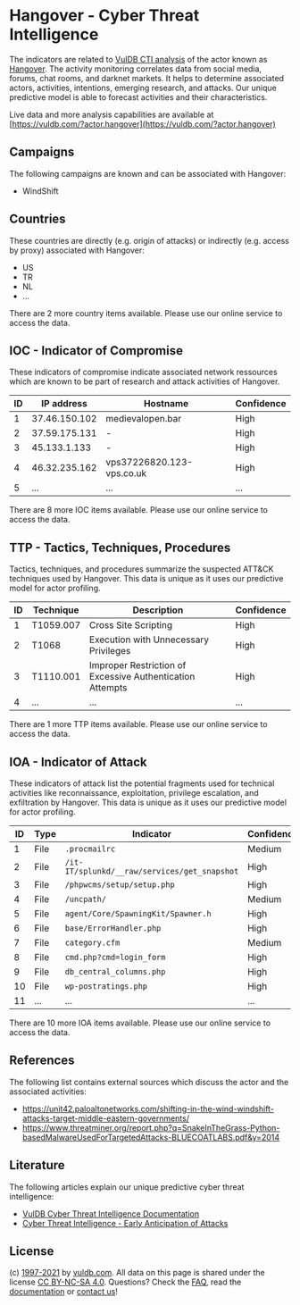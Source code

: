 # Hangover - Cyber Threat Intelligence

The indicators are related to [VulDB CTI analysis](https://vuldb.com/?doc.cti) of the actor known as [Hangover](https://vuldb.com/?actor.hangover). The activity monitoring correlates data from social media, forums, chat rooms, and darknet markets. It helps to determine associated actors, activities, intentions, emerging research, and attacks. Our unique predictive model is able to forecast activities and their characteristics.

Live data and more analysis capabilities are available at [https://vuldb.com/?actor.hangover](https://vuldb.com/?actor.hangover)

## Campaigns

The following campaigns are known and can be associated with Hangover:

* WindShift

## Countries

These countries are directly (e.g. origin of attacks) or indirectly (e.g. access by proxy) associated with Hangover:

* US
* TR
* NL
* ...

There are 2 more country items available. Please use our online service to access the data.

## IOC - Indicator of Compromise

These indicators of compromise indicate associated network ressources which are known to be part of research and attack activities of Hangover.

ID | IP address | Hostname | Confidence
-- | ---------- | -------- | ----------
1 | 37.46.150.102 | medievalopen.bar | High
2 | 37.59.175.131 | - | High
3 | 45.133.1.133 | - | High
4 | 46.32.235.162 | vps37226820.123-vps.co.uk | High
5 | ... | ... | ...

There are 8 more IOC items available. Please use our online service to access the data.

## TTP - Tactics, Techniques, Procedures

Tactics, techniques, and procedures summarize the suspected ATT&CK techniques used by Hangover. This data is unique as it uses our predictive model for actor profiling.

ID | Technique | Description | Confidence
-- | --------- | ----------- | ----------
1 | T1059.007 | Cross Site Scripting | High
2 | T1068 | Execution with Unnecessary Privileges | High
3 | T1110.001 | Improper Restriction of Excessive Authentication Attempts | High
4 | ... | ... | ...

There are 1 more TTP items available. Please use our online service to access the data.

## IOA - Indicator of Attack

These indicators of attack list the potential fragments used for technical activities like reconnaissance, exploitation, privilege escalation, and exfiltration by Hangover. This data is unique as it uses our predictive model for actor profiling.

ID | Type | Indicator | Confidence
-- | ---- | --------- | ----------
1 | File | `.procmailrc` | Medium
2 | File | `/it-IT/splunkd/__raw/services/get_snapshot` | High
3 | File | `/phpwcms/setup/setup.php` | High
4 | File | `/uncpath/` | Medium
5 | File | `agent/Core/SpawningKit/Spawner.h` | High
6 | File | `base/ErrorHandler.php` | High
7 | File | `category.cfm` | Medium
8 | File | `cmd.php?cmd=login_form` | High
9 | File | `db_central_columns.php` | High
10 | File | `wp-postratings.php` | High
11 | ... | ... | ...

There are 10 more IOA items available. Please use our online service to access the data.

## References

The following list contains external sources which discuss the actor and the associated activities:

* https://unit42.paloaltonetworks.com/shifting-in-the-wind-windshift-attacks-target-middle-eastern-governments/
* https://www.threatminer.org/report.php?q=SnakeInTheGrass-Python-basedMalwareUsedForTargetedAttacks-BLUECOATLABS.pdf&y=2014

## Literature

The following articles explain our unique predictive cyber threat intelligence:

* [VulDB Cyber Threat Intelligence Documentation](https://vuldb.com/?doc.cti)
* [Cyber Threat Intelligence - Early Anticipation of Attacks](https://www.scip.ch/en/?labs.20201022)

## License

(c) [1997-2021](https://vuldb.com/?doc.changelog) by [vuldb.com](https://vuldb.com/?doc.about). All data on this page is shared under the license [CC BY-NC-SA 4.0](https://creativecommons.org/licenses/by-nc-sa/4.0/). Questions? Check the [FAQ](https://vuldb.com/?doc.faq), read the [documentation](https://vuldb.com/?doc) or [contact us](https://vuldb.com/?contact)!
